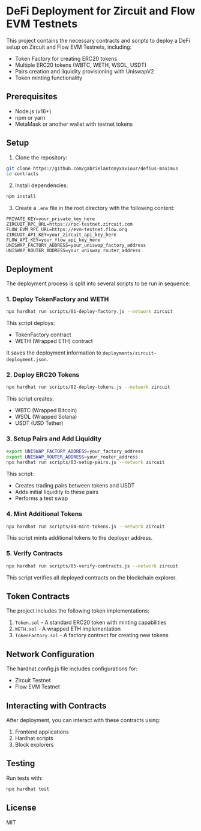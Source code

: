 # DeFi Deployment for Zircuit and Flow EVM Testnets

This project contains the necessary contracts and scripts to deploy a DeFi setup on Zircuit and Flow EVM Testnets, including:

- Token Factory for creating ERC20 tokens
- Multiple ERC20 tokens (WBTC, WETH, WSOL, USDT)
- Pairs creation and liquidity provisioning with UniswapV2
- Token minting functionality

## Prerequisites

- Node.js (v16+)
- npm or yarn
- MetaMask or another wallet with testnet tokens

## Setup

1. Clone the repository:

```bash
git clone https://github.com/gabrielantonyxaviour/defius-maximus
cd contracts
```

2. Install dependencies:

```bash
npm install
```

3. Create a `.env` file in the root directory with the following content:

```
PRIVATE_KEY=your_private_key_here
ZIRCUIT_RPC_URL=https://rpc-testnet.zircuit.com
FLOW_EVM_RPC_URL=https://evm-testnet.flow.org
ZIRCUIT_API_KEY=your_zircuit_api_key_here
FLOW_API_KEY=your_flow_api_key_here
UNISWAP_FACTORY_ADDRESS=your_uniswap_factory_address
UNISWAP_ROUTER_ADDRESS=your_uniswap_router_address
```

## Deployment

The deployment process is split into several scripts to be run in sequence:

### 1. Deploy TokenFactory and WETH

```bash
npx hardhat run scripts/01-deploy-factory.js --network zircuit
```

This script deploys:

- TokenFactory contract
- WETH (Wrapped ETH) contract

It saves the deployment information to `deployments/zircuit-deployment.json`.

### 2. Deploy ERC20 Tokens

```bash
npx hardhat run scripts/02-deploy-tokens.js --network zircuit
```

This script creates:

- WBTC (Wrapped Bitcoin)
- WSOL (Wrapped Solana)
- USDT (USD Tether)

### 3. Setup Pairs and Add Liquidity

```bash
export UNISWAP_FACTORY_ADDRESS=your_factory_address
export UNISWAP_ROUTER_ADDRESS=your_router_address
npx hardhat run scripts/03-setup-pairs.js --network zircuit
```

This script:

- Creates trading pairs between tokens and USDT
- Adds initial liquidity to these pairs
- Performs a test swap

### 4. Mint Additional Tokens

```bash
npx hardhat run scripts/04-mint-tokens.js --network zircuit
```

This script mints additional tokens to the deployer address.

### 5. Verify Contracts

```bash
npx hardhat run scripts/05-verify-contracts.js --network zircuit
```

This script verifies all deployed contracts on the blockchain explorer.

## Token Contracts

The project includes the following token implementations:

1. `Token.sol` - A standard ERC20 token with minting capabilities
2. `WETH.sol` - A wrapped ETH implementation
3. `TokenFactory.sol` - A factory contract for creating new tokens

## Network Configuration

The hardhat.config.js file includes configurations for:

- Zircuit Testnet
- Flow EVM Testnet

## Interacting with Contracts

After deployment, you can interact with these contracts using:

1. Frontend applications
2. Hardhat scripts
3. Block explorers

## Testing

Run tests with:

```bash
npx hardhat test
```

## License

MIT
